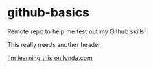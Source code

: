 # github-basics
Remote repo to help me test out my Github skills!

This really needs another header

[I'm learning this on lynda.com](http://www.lynda.com)
